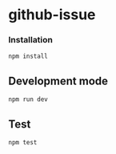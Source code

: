 # github-issue

### Installation

```
npm install
```

## Development mode

```
npm run dev
```

## Test

```
npm test
```
